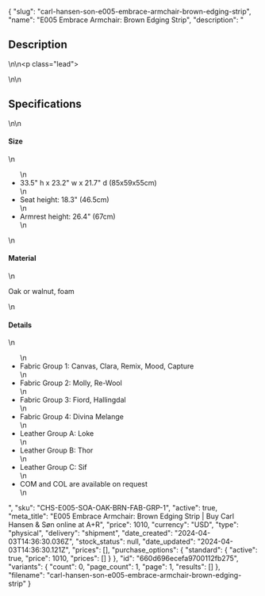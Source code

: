 {
  "slug": "carl-hansen-son-e005-embrace-armchair-brown-edging-strip",
  "name": "E005 Embrace Armchair: Brown Edging Strip",
  "description": "<h2>Description</h2>\n<!-- split -->\n<p class=\"lead\"> </p>\n<!-- split -->\n<h2>Specifications</h2>\n<!-- split -->\n<h4>Size</h4>\n<ul>\n<li>33.5\" h x 23.2\" w x 21.7\" d (85x59x55cm)</li>\n<li>Seat height: 18.3\" (46.5cm)</li>\n<li>Armrest height: 26.4\" (67cm)</li>\n</ul>\n<h4>Material</h4>\n<p>Oak or walnut, foam</p>\n<h4>Details</h4>\n<ul>\n<li>Fabric Group 1: Canvas, Clara, Remix, Mood, Capture</li>\n<li>Fabric Group 2: Molly, Re-Wool</li>\n<li>Fabric Group 3: Fiord, Hallingdal</li>\n<li>Fabric Group 4: Divina Melange</li>\n<li>Leather Group A: Loke</li>\n<li>Leather Group B: Thor</li>\n<li>Leather Group C: Sif</li>\n<li>COM and COL are available on request</li>\n</ul>",
  "sku": "CHS-E005-SOA-OAK-BRN-FAB-GRP-1",
  "active": true,
  "meta_title": "E005 Embrace Armchair: Brown Edging Strip | Buy Carl Hansen & Søn online at A+R",
  "price": 1010,
  "currency": "USD",
  "type": "physical",
  "delivery": "shipment",
  "date_created": "2024-04-03T14:36:30.036Z",
  "stock_status": null,
  "date_updated": "2024-04-03T14:36:30.121Z",
  "prices": [],
  "purchase_options": {
    "standard": {
      "active": true,
      "price": 1010,
      "prices": []
    }
  },
  "id": "660d696ecefa9700112fb275",
  "variants": {
    "count": 0,
    "page_count": 1,
    "page": 1,
    "results": []
  },
  "filename": "carl-hansen-son-e005-embrace-armchair-brown-edging-strip"
}